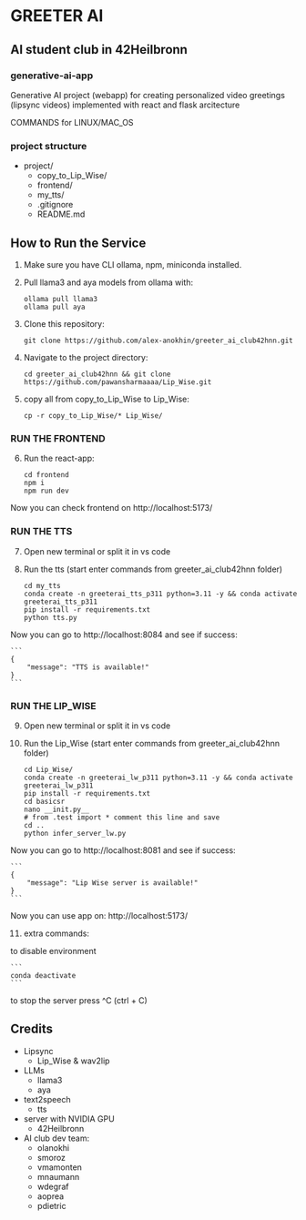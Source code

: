 # GREETER AI
## AI student club in 42Heilbronn
### generative-ai-app
Generative AI project (webapp) for creating personalized video greetings (lipsync videos) implemented with react and flask arcitecture

COMMANDS for LINUX/MAC_OS

### project structure
- project/
    - copy_to_Lip_Wise/
    - frontend/
    - my_tts/
    - .gitignore
    - README.md

## How to Run the Service

1. Make sure you have CLI ollama, npm, miniconda installed.
2. Pull llama3 and aya models from ollama with:
    ```
    ollama pull llama3
    ollama pull aya
    ```

3. Clone this repository:

    ```
    git clone https://github.com/alex-anokhin/greeter_ai_club42hnn.git
    ```

4. Navigate to the project directory:

    ```
    cd greeter_ai_club42hnn && git clone https://github.com/pawansharmaaaa/Lip_Wise.git
    ```

5. copy all from copy_to_Lip_Wise to Lip_Wise:

    ```
    cp -r copy_to_Lip_Wise/* Lip_Wise/
    ```
### RUN THE FRONTEND
6. Run the react-app:
    ```
    cd frontend
    npm i
    npm run dev
    ```

Now you can check frontend on http://localhost:5173/

### RUN THE TTS
7. Open new terminal or split it in vs code
8. Run the tts (start enter commands from greeter_ai_club42hnn folder)

    ```
	cd my_tts
    conda create -n greeterai_tts_p311 python=3.11 -y && conda activate greeterai_tts_p311
    pip install -r requirements.txt
    python tts.py
    ```

Now you can go to http://localhost:8084 and see if success:

    ```
    {
        "message": "TTS is available!"
    }
    ```

### RUN THE LIP_WISE
9. Open new terminal or split it in vs code
10. Run the Lip_Wise (start enter commands from greeter_ai_club42hnn folder)

    ```
	cd Lip_Wise/
    conda create -n greeterai_lw_p311 python=3.11 -y && conda activate greeterai_lw_p311
    pip install -r requirements.txt
    cd basicsr
    nano __init.py__
    # from .test import * comment this line and save
    cd ..
    python infer_server_lw.py
    ```
Now you can go to http://localhost:8081 and see if success:

    ```
    {
        "message": "Lip Wise server is available!"
    }
    ```

Now you can use app on: http://localhost:5173/

11. extra commands:

to disable environment

    ```
	conda deactivate
    ```

to stop the server press ^C (ctrl + C)

## Credits

- Lipsync
    - Lip_Wise & wav2lip
- LLMs
    - llama3
    - aya
- text2speech
    - tts
- server with NVIDIA GPU
    - 42Heilbronn
- AI club dev team:
    - olanokhi
    - smoroz
    - vmamonten
    - mnaumann
    - wdegraf
    - aoprea
    - pdietric
